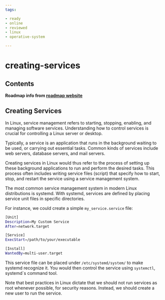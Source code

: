 ```yaml
---
tags:

- ready
- online
- reviewed
- linux
- operative-system

---
```


# creating-services

## Contents

__Roadmap info from [roadmap website](https://roadmap.sh/linux/service-management/creating-services)__

## Creating Services

In Linux, service management refers to starting, stopping, enabling, and managing software services. Understanding how to control services is crucial for controlling a Linux server or desktop.

Typically, a service is an application that runs in the background waiting to be used, or carrying out essential tasks. Common kinds of services include web servers, database servers, and mail servers.

Creating services in Linux would thus refer to the process of setting up these background applications to run and perform the desired tasks. This process often includes writing service files (script) that specify how to start, stop, and restart the service using a service management system.

The most common service management system in modern Linux distributions is systemd. With systemd, services are defined by placing service unit files in specific directories.

For instance, we could create a simple `my_service.service` file:

```bash
[Unit]
Description=My Custom Service
After=network.target

[Service]
ExecStart=/path/to/your/executable

[Install]
WantedBy=multi-user.target

```

This service file can be placed under `/etc/systemd/system/` to make systemd recognize it. You would then control the service using `systemctl`, systemd`s command tool.

Note that best practices in Linux dictate that we should not run services as root whenever possible, for security reasons. Instead, we should create a new user to run the service.
